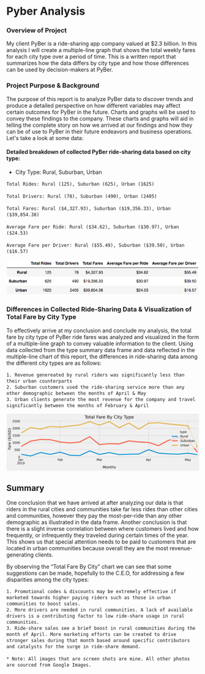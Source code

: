 # Pyber Analysis

### Overview of Project
My client PyBer is a ride-sharing app company valued at $2.3 billion. In this analysis I will create a multiple-line graph that shows the total weekly fares for each city type over a period of time. This is a written report that summarizes how the data differs by city type and how those differences can be used by decision-makers at PyBer. 
### Project Purpose & Background
The purpose of this report is to analyze PyBer data to discover trends and produce a detailed perspective on how different variables may affect certain outcomes for PyBer in the future. Charts and graphs will be used to convey these findings to the company. These charts and graphs will aid in telling the complete story on how we arrived at our findings and how they can be of use to PyBer in their future endeavors and business operations. Let's take a look at some data:

#### Detailed breakdown of collected PyBer ride-sharing data based on city type:
- City Type: Rural, Suburban, Urban
```
Total Rides: Rural (125), Suburban (625), Urban (1625)

Total Drivers: Rural (78), Suburban (490), Urban (2405)

Total Fares: Rural ($4,327.93), Suburban ($19,356.33), Urban ($39,854.38)

Average Fare per Ride: Rural ($34.62), Suburban ($30.97), Urban ($24.53)

Average Fare per Driver: Rural ($55.49), Suburban ($39.50), Urban ($16.57)
```
![Type_Summary_Data_Frame](Resources/Type_Summary_Data_Frame.png)


### Differences in Collected Ride-Sharing Data & Visualization of Total Fare by City Type
To effectively arrive at my conclusion and conclude my analysis, the total fare by city type of PyBer ride fares was analyzed and visualized in the form of a multiple-line graph to convey valuable information to the client. Using data collected from the type summary data frame and data reflected in the multiple-line chart of this report, the differences in ride-sharing data among the different city types are as follows:

```
1. Revenue genereated by rural riders was significantly less than their urban counterparts
2. Suburban customers used the ride-sharing service more than any other demographic between the months of April & May
3. Urban clients generate the most revenue for the company and travel significantly between the months of February & April
```
![Total Fare by City Type](Analysis/PyBer_fare_summary.png)

## Summary
One conclusion that we have arrived at after analyzing our data is that riders in the rural cities and communities take far less rides than other cities and communities, however they pay the most-per-ride than any other demographic as illustrated in the data frame. Another conclusion is that there is a slight inverse correlation between where customers lived and how frequently, or infrequently they traveled during certain times of the year. This shows us that special attention needs to be paid to customers that are located in urban communities because overall they are the most revenue-generating clients.

By observing the “Total Fare By City” chart we can see that some suggestions can be made, hopefully to the C.E.O, for addressing a few disparities among the city types:
```
1. Promotional codes & discounts may be extremely effective if marketed towards higher paying riders such as those in urban communities to boost sales.
2. More drivers are needed in rural communities. A lack of available drivers is a contributing factor to low ride-share usage in rural communities.
3. Ride-share sales see a brief boost in rural communities during the month of April. More marketing efforts can be created to drive stronger sales during that month based around specific contributors and catalysts for the surge in ride-share demand.

* Note: All images that are screen shots are mine. All other photos are sourced from Google Images.
